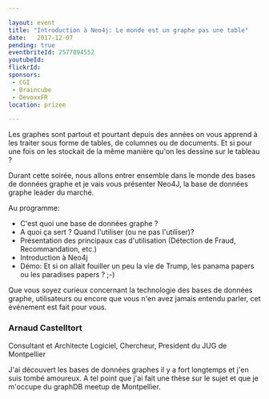 ```yaml
---

layout: event
title: "Introduction à Neo4j: Le monde est un graphe pas une table"
date:   2017-12-07
pending: true
eventbriteId: 2577894552
youtubeId:
flickrId:
sponsors:
 - CGI
 - Braincube
 - DevoxxFR
location: prizee

---
```


Les graphes sont partout et pourtant depuis des années on vous apprend à les traiter sous forme de tables, de columnes ou de documents. Et si pour une fois on les stockait de la même manière qu'on les dessine sur le tableau ?

Durant cette soirée, nous allons entrer ensemble dans le monde des bases de données graphe et je vais vous présenter Neo4J, la base de données graphe leader du marché.

Au programme:
- C'est quoi une base de données graphe ?
- A quoi ça sert ? Quand l'utiliser (ou ne pas l'utiliser)?
- Présentation des principaux cas d'utilisation (Détection de Fraud, Recommandation, etc.)
- Introduction à Neo4j
- Démo: Et si on allait fouiller un peu la vie de Trump, les panama papers ou les paradises papers ? ;-)

Que vous soyez curieux concernant la technologie des bases de données graphe, utilisateurs ou encore que vous n'en avez jamais entendu parler, cet événement est fait pour vous.

### Arnaud Castelltort
Consultant et Architecte Logiciel, Chercheur, President du JUG de Montpellier

J'ai découvert les bases de données graphes il y a fort longtemps et j'en suis tombé amoureux. A tel point que j'ai fait une thèse sur le sujet et que je m'occupe du graphDB meetup de Montpellier.
